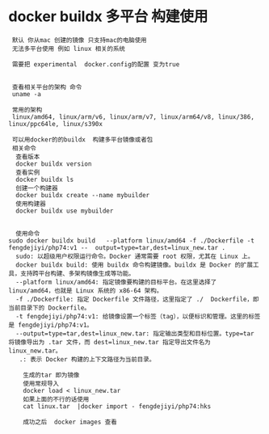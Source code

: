 # docker  buildx  多平台 构建使用
     默认 你从mac 创建的镜像 只支持mac的电脑使用     
     无法多平台使用 例如 linux 相关的系统
     
     需要把 experimental  docker.config的配置 变为true
     
     
     查看相关平台的架构 命令
     uname -a  
     
     常用的架构
     linux/amd64, linux/arm/v6, linux/arm/v7, linux/arm64/v8, linux/386, linux/ppc64le, linux/s390x
     
     可以用docker的的buildx  构建多平台镜像或者包 
     相关命令
      查看版本
      docker buildx version
      查看实例
      docker buildx ls
      创建一个构建器
      docker buildx create --name mybuilder
      使用构建器
      docker buildx use mybuilder
      
      
      使用命令
    sudo docker buildx build   --platform linux/amd64 -f ./Dockerfile -t fengdejiyi/php74:v1 --  output=type=tar,dest=linux_new.tar .   
      sudo: 以超级用户权限运行命令。Docker 通常需要 root 权限，尤其在 Linux 上。  
      docker buildx build: 使用 buildx 命令构建镜像。buildx 是 Docker 的扩展工具，支持跨平台构建、多架构镜像生成等功能。   
      --platform linux/amd64: 指定镜像要构建的目标平台。在这里选择了 linux/amd64，也就是 Linux 系统的 x86-64 架构。   
      -f ./Dockerfile: 指定 Dockerfile 文件路径，这里指定了 ./  Dockerfile，即当前目录下的 Dockerfile。  
      -t fengdejiyi/php74:v1: 给镜像设置一个标签（tag），以便标识和管理。这里的标签是 fengdejiyi/php74:v1。  
      --output=type=tar,dest=linux_new.tar: 指定输出类型和目标位置。type=tar 将镜像导出为 .tar 文件，而 dest=linux_new.tar 指定导出文件名为 linux_new.tar。  
       .: 表示 Docker 构建的上下文路径为当前目录。  
	
    	生成的tar 即为镜像
    	使用常规导入
    	docker load < linux_new.tar  
    	如果上面的不行的话使用
    	cat linux.tar  |docker import - fengdejiyi/php74:hks
    	
    	成功之后  docker images 查看
      
  
  
  

 
 
 


